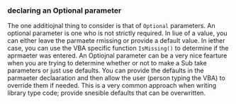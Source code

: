 ### declaring an Optional parameter

The one additiojnal thing to consider is that of `Optional` parameters. An optional parameter is one who is not strictly required. In liue of a value, you can either leave the parmaete rmissing or provide a default value. In iether case, you can use the VBA specific function `IsMissing()` to determine if the aprmaeter was entered. An Optiojnal parameter can be a very nice fearture when you are trying to determine whether or not to make a Sub take parameters or just use defaults. You can provide the defaults in the parmaeter declaaration and then allow the user (person typing the VBA) to override them if needed. This is a very common approach when writing library type code; provide snesible defaults that can be overwritten.
